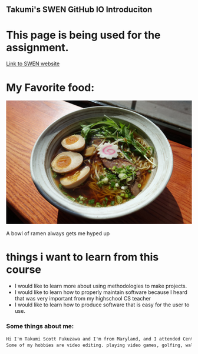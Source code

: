 ## Takumi's SWEN GitHub IO Introduciton

# This page is being used for the assignment.
[Link to SWEN website](http://www.se.rit.edu/~swen-101/00/index.html)

# My Favorite food:
![Image](ramen.jpg)

A bowl of ramen always gets me hyped up 

# things i want to learn from this course
* I would like to learn more about using methodologies to make projects.
* I would like to learn how to properly maintain software because I heard that was very important from my highschool CS teacher
* I would like to learn how to produce software that is easy for the user to use.

### Some things about me:
```markdown
Hi I'm Takumi Scott Fukuzawa and I'm from Maryland, and I attended Centennial High School there.
Some of my hobbies are video editing. playing video games, golfing, walking and skateboarding.



